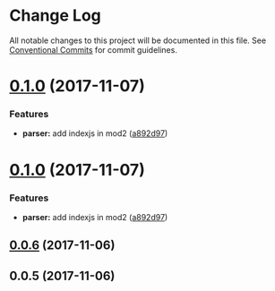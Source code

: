 # Change Log

All notable changes to this project will be documented in this file.
See [Conventional Commits](https://conventionalcommits.org) for commit guidelines.

<a name="0.1.0"></a>
# [0.1.0](https://github.com/LittleBreak/lernaTest/compare/v0.0.6...v0.1.0) (2017-11-07)


### Features

* **parser:** add indexjs in mod2 ([a892d97](https://github.com/LittleBreak/lernaTest/commit/a892d97))




<a name="0.1.0"></a>
# [0.1.0](https://github.com/LittleBreak/lernaTest/compare/v0.0.6...v0.1.0) (2017-11-07)


### Features

* **parser:** add indexjs in mod2 ([a892d97](https://github.com/LittleBreak/lernaTest/commit/a892d97))



<a name="0.0.6"></a>
## [0.0.6](https://github.com/LittleBreak/lernaTest/compare/v0.0.5...v0.0.6) (2017-11-06)



<a name="0.0.5"></a>
## 0.0.5 (2017-11-06)

